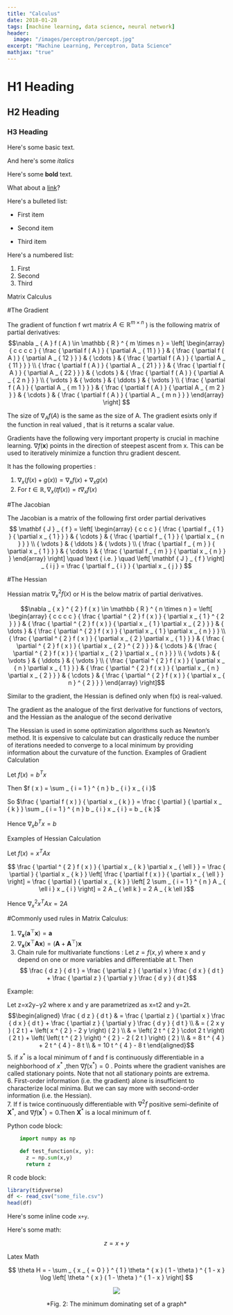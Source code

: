 ```yaml
---
title: "Calculus"
date: 2018-01-28
tags: [machine learning, data science, neural network]
header:
  image: "/images/perceptron/percept.jpg"
excerpt: "Machine Learning, Perceptron, Data Science"
mathjax: "true"
---
```


# H1 Heading

## H2 Heading

### H3 Heading

Here's some basic text.

And here's some *italics*

Here's some **bold** text.

What about a [link](https://github.com/dataoptimal)?

Here's a bulleted list:
* First item
+ Second item
- Third item

Here's a numbered list:
1. First
2. Second
3. Third

Matrix Calculus

#The Gradient

The gradient of function f wrt matrix $A \in \mathbb { R } ^ { m \times n }$ ) is the following matrix of partial derivatives:
$$\nabla _ { A } f ( A ) \in \mathbb { R } ^ { m \times n } = \left[ \begin{array} { c c c c } { \frac { \partial f ( A ) } { \partial A _ { 11 } } } & { \frac { \partial f ( A ) } { \partial A _ { 12 } } } & { \cdots } & { \frac { \partial f ( A ) } { \partial A _ { 11 } } } \\ { \frac { \partial f ( A ) } { \partial A _ { 21 } } } & { \frac { \partial f ( A ) } { \partial A _ { 22 } } } & { \cdots } & { \frac { \partial f ( A ) } { \partial A _ { 2 n } } } \\ { \vdots } & { \vdots } & { \ddots } & { \vdots } \\ { \frac { \partial f ( A ) } { \partial A _ { m 1 } } } & { \frac { \partial f ( A ) } { \partial A _ { m 2 } } } & { \cdots } & { \frac { \partial f ( A ) } { \partial A _ { m n } } } \end{array} \right] $$

The size of $\nabla _ { A } f ( A )$ is the same as the size of A. The gradient esixts only if the function in real valued , that is it returns a scalar value.

Gradients have the following very important property is crucial in machine learning. $\nabla f ( \mathbf { x } )$ points in the direction of steepest ascent from x. This can be used to iteratively minimize a function thru gradient descent.


It has the following properties :

1. $\nabla _ { x } ( f ( x ) + g ( x ) ) = \nabla _ { x } f ( x ) + \nabla _ { x } g ( x )$
2. For $t \in \mathbb { R } , \nabla _ { x } ( t f ( x ) ) = t \nabla _ { x } f ( x )$

#The Jacobian

The Jacobian is a matrix of the following first order partial derivatives
$$ \mathbf { J } _ { f } = \left[ \begin{array} { c c c } { \frac { \partial f _ { 1 } } { \partial x _ { 1 } } } & { \cdots } & { \frac { \partial f _ { 1 } } { \partial x _ { n } } } \\ { \vdots } & { \ddots } & { \vdots } \\ { \frac { \partial f _ { m } } { \partial x _ { 1 } } } & { \cdots } & { \frac { \partial f _ { m } } { \partial x _ { n } } } \end{array} \right] \quad \text { i.e. } \quad \left[ \mathbf { J } _ { f } \right] _ { i j } = \frac { \partial f _ { i } } { \partial x _ { j } } $$


#The Hessian

Hessian matrix $\nabla _ { x } ^ { 2 } f ( x )$ or H is the below matrix of partial derivatives.

$$\nabla _ { x } ^ { 2 } f ( x ) \in \mathbb { R } ^ { n \times n } = \left[ \begin{array} { c c c c } { \frac { \partial ^ { 2 } f ( x ) } { \partial x _ { 1 } ^ { 2 } } } & { \frac { \partial ^ { 2 } f ( x ) } { \partial x _ { 1 } \partial x _ { 2 } } } & { \dots } & { \frac { \partial ^ { 2 } f ( x ) } { \partial x _ { 1 } \partial x _ { n } } } \\ { \frac { \partial ^ { 2 } f ( x ) } { \partial x _ { 2 } \partial x _ { 1 } } } & { \frac { \partial ^ { 2 } f ( x ) } { \partial x _ { 2 } ^ { 2 } } } & { \cdots } & { \frac { \partial ^ { 2 } f ( x ) } { \partial x _ { 2 } \partial x _ { n } } } \\ { \vdots } & { \vdots } & { \ddots } & { \vdots } \\ { \frac { \partial ^ { 2 } f ( x ) } { \partial x _ { n } \partial x _ { 1 } } } & { \frac { \partial ^ { 2 } f ( x ) } { \partial x _ { n } \partial x _ { 2 } } } & { \cdots } & { \frac { \partial ^ { 2 } f ( x ) } { \partial x _ { n } ^ { 2 } } } \end{array} \right]$$

Similar to the gradient, the Hessian is defined only when f(x) is real-valued.

The gradient as the analogue of the first derivative for functions
of vectors, and the Hessian as the analogue of the second derivative

The Hessian is used in some optimization algorithms such as Newton’s method.  It is expensive to calculate but can drastically reduce the number of iterations needed to converge to a local minimum by providing information about the curvature of the function.
Examples of Gradient Calculation

Let $f ( x ) = b ^ { T } x$

Then $f ( x ) = \sum _ { i = 1 } ^ { n } b _ { i } x _ { i }$

So $\frac { \partial f ( x ) } { \partial x _ { k } } = \frac { \partial } { \partial x _ { k } } \sum _ { i = 1 } ^ { n } b _ { i } x _ { i } = b _ { k }$

Hence $\nabla _ { x } b ^ { T } x = b$

Examples of Hessian Calculation

Let $f ( x ) = x ^ { T } A x$

$$ \frac { \partial ^ { 2 } f ( x ) } { \partial x _ { k } \partial x _ { \ell } } = \frac { \partial } { \partial x _ { k } } \left[ \frac { \partial f ( x ) } { \partial x _ { \ell } } \right] = \frac { \partial } { \partial x _ { k } } \left[ 2 \sum _ { i = 1 } ^ { n } A _ { \ell i } x _ { i } \right] = 2 A _ { \ell k } = 2 A _ { k \ell }$$

Hence $\nabla _ { x } ^ { 2 } x ^ { T } A x = 2 A$

#Commonly used rules in Matrix Calculus:
1. $\nabla _ { \mathbf { x } } \left( \mathbf { a } ^ { \top } \mathbf { x } \right) = \mathbf { a }$
2. $\nabla _ { \mathbf { x } } \left( \mathbf { x } ^ { \top } \mathbf { A } \mathbf { x } \right) = \left( \mathbf { A } + \mathbf { A } ^ { \top } \right) \mathbf { x }$
4. Chain rule for multivariate functions : Let $z = f ( x , y )$ where x and y depend on one or more variables and differentiable at t. Then
$$ \frac { d z } { d t } = \frac { \partial z } { \partial x } \frac { d x } { d t } + \frac { \partial z } { \partial y } \frac { d y } { d t }$$

 Example:

 Let z=x2y−y2 where x and y are parametrized as x=t2 and y=2t.
$$\begin{aligned} \frac { d z } { d t } & = \frac { \partial z } { \partial x } \frac { d x } { d t } + \frac { \partial z } { \partial y } \frac { d y } { d t } \\ & = ( 2 x y ) ( 2 t ) + \left( x ^ { 2 } - 2 y \right) ( 2 ) \\ & = \left( 2 t ^ { 2 } \cdot 2 t \right) ( 2 t ) + \left( \left( t ^ { 2 } \right) ^ { 2 } - 2 ( 2 t ) \right) ( 2 ) \\ & = 8 t ^ { 4 } + 2 t ^ { 4 } - 8 t \\ & = 10 t ^ { 4 } - 8 t \end{aligned}$$
5. if $x ^ { * }$ is a local minimum of f and f is continuously differentiable in a neighborhood of $x ^ { * }$ ,then $\nabla f \left( \mathrm { x } ^ { * } \right) = 0$ . Points where the gradient vanishes are called stationary points.  Note that not all stationary points are extrema.  
6. First-order  information  (i.e.   the  gradient) alone is  insufficient  to  characterize  local minima.  But we can say more with second-order information (i.e.  the Hessian).  
7. If f is twice continuously differentiable with $\nabla ^ { 2 } f$  positive semi-definite of $\mathbf { X } ^ { * }$,  and $\nabla f \left( \mathbf { x } ^ { * } \right) = 0$.Then $\mathbf { X } ^ { * }$ is  a  local  minimum  of f.























Python code block:
```python
    import numpy as np

    def test_function(x, y):
      z = np.sum(x,y)
      return z
```

R code block:
```r
library(tidyverse)
df <- read_csv("some_file.csv")
head(df)
```

Here's some inline code `x+y`.

Here's some math:

$$z=x+y$$

Latex Math

$$ \theta H = - \sum _ { x _ { = 0 } } ^ { 1 } \theta ^ { x } ( 1 - \theta ) ^ { 1 - x } \log \left[ \theta ^ { x } ( 1 - \theta ) ^ { 1 - x } \right] $$




<p align="center">
<img src="https://media.giphy.com/media/vFKqnCdLPNOKc/giphy.gif">

</p>

<center>
*Fig. 2: The minimum dominating set of a graph*
</center>
